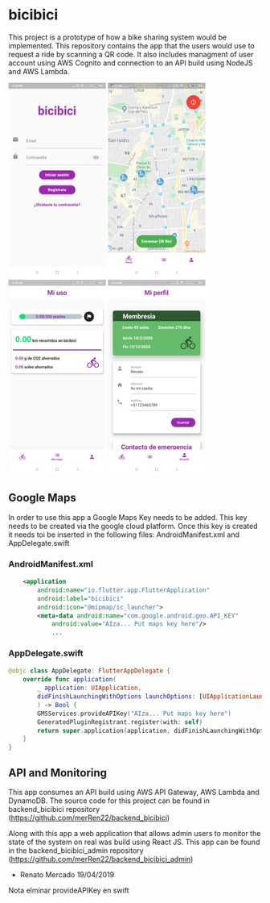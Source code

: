 # bicibici

This project is a prototype of how a bike sharing system would be implemented. This repository contains the app that the users would use to request a ride by scanning a QR code. It also includes managment of user account using AWS Cognito and connection to an API build using NodeJS and AWS Lambda.

![alt text](https://raw.githubusercontent.com/merRen22/bicibici_app/master/showCase/1.jpg)
![alt text](https://raw.githubusercontent.com/merRen22/bicibici_app/master/showCase/2.jpg)
![alt text](https://raw.githubusercontent.com/merRen22/bicibici_app/master/showCase/3.jpg)
![alt text](https://raw.githubusercontent.com/merRen22/bicibici_app/master/showCase/4.jpg)

## Google Maps

In order to use this app a Google Maps Key needs to be added. This key needs to be created via the google cloud platform. Once this key is created it needs toi be inserted in the following files: AndroidManifest.xml and AppDelegate.swift

### AndroidManifest.xml

```xml
    <application
        android:name="io.flutter.app.FlutterApplication"
        android:label="bicibici"
        android:icon="@mipmap/ic_launcher">
        <meta-data android:name="com.google.android.geo.API_KEY"
            android:value="AIza... Put maps key here"/>
            ...
```

### AppDelegate.swift

```swift
@objc class AppDelegate: FlutterAppDelegate {
    override func application(
        _ application: UIApplication,
        didFinishLaunchingWithOptions launchOptions: [UIApplicationLaunchOptionsKey: Any]?
        ) -> Bool {
        GMSServices.provideAPIKey("AIza... Put maps key here")
        GeneratedPluginRegistrant.register(with: self)
        return super.application(application, didFinishLaunchingWithOptions: launchOptions)
    }
}
```

## API and Monitoring

This app consumes an API build using AWS API Gateway, AWS Lambda and DynamoDB. The source code for this project can be found in backend_bicibici repository (https://github.com/merRen22/backend_bicibici)

Along with this app a web application that allows admin users to monitor the state of the system on real was build using React JS. This app can be found in the backend_bicibici_admin repository (https://github.com/merRen22/backend_bicibici_admin)

- Renato Mercado 19/04/2019

Nota elminar provideAPIKey en swift
